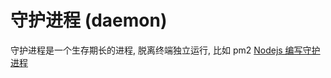 # 守护进程 (daemon)
守护进程是一个生存期长的进程, 脱离终端独立运行, 比如 pm2
[Nodejs 编写守护进程](https://juejin.cn/post/6844903444839399438)
